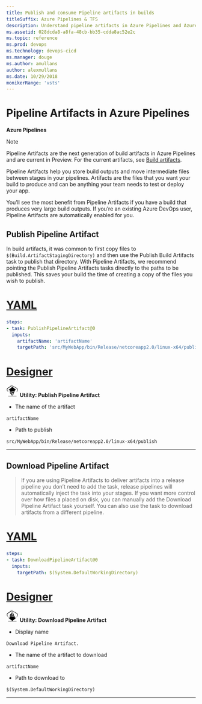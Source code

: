 ```yaml
---
title: Publish and consume Pipeline artifacts in builds
titleSuffix: Azure Pipelines & TFS
description: Understand pipeline artifacts in Azure Pipelines and Azure DevOps Server
ms.assetid: 028dcda8-a8fa-48cb-bb35-cdda8ac52e2c
ms.topic: reference
ms.prod: devops
ms.technology: devops-cicd
ms.manager: douge
ms.author: amullans
author: alexmullans
ms.date: 10/29/2018
monikerRange: 'vsts'
---
```


# Pipeline Artifacts in Azure Pipelines

**Azure Pipelines**

> [!NOTE]
> Pipeline Artifacts are the next generation of build artifacts in Azure Pipelines and are current in Preview.
> For the current artifacts, see [Build artifacts](build-artifacts.md).

Pipeline Artifacts help you store build outputs and move intermediate files between stages in your pipelines. Artifacts are the files that you want your build to produce and can be anything your team needs to test or deploy your app.

You’ll see the most benefit from Pipeline Artifacts if you have a build that produces very large build outputs. If you’re an existing Azure DevOps user, Pipeline Artifacts are automatically enabled for you.

## Publish Pipeline Artifact

In build artifacts, it was common to first copy files to `$(Build.ArtifactStagingDirectory)` and then use the Publish Build Artifacts task to publish that directory. With Pipeline Artifacts, we recommend pointing the Publish Pipeline Artifacts tasks directly to the paths to be published. This saves your build the time of creating a copy of the files you wish to publish.

# [YAML](#tab/yaml)

```yaml
steps:
- task: PublishPipelineArtifact@0
  inputs:
    artifactName: 'artifactName'
    targetPath: 'src/MyWebApp/bin/Release/netcoreapp2.0/linux-x64/publish'
```

# [Designer](#tab/designer)

![icon](../tasks/utility/_img/publish-pipeline-artifact.png) **Utility: Publish Pipeline Artifact**

* The name of the artifact

```
artifactName
```

* Path to publish

```
src/MyWebApp/bin/Release/netcoreapp2.0/linux-x64/publish
```

---

## Download Pipeline Artifact

> If you are using Pipeline Artifacts to deliver artifacts into a release pipeline you don’t need to add the task, release pipelines will automatically inject the task into your stages. If you want more control over how files a placed on disk, you can manually add the Download Pipeline Artifact task yourself. You can also use the task to download artifacts from a different pipeline.

# [YAML](#tab/yaml)

```yaml
steps:
- task: DownloadPipelineArtifact@0
  inputs:
    targetPath: $(System.DefaultWorkingDirectory)
```

# [Designer](#tab/designer)

![icon](../tasks/utility/_img/download-pipeline-artifact.png) **Utility: Download Pipeline Artifact**

* Display name

```
Download Pipeline Artifact.
```

* The name of the artifact to download

```
artifactName
```

* Path to download to 

```
$(System.DefaultWorkingDirectory)
```

---
